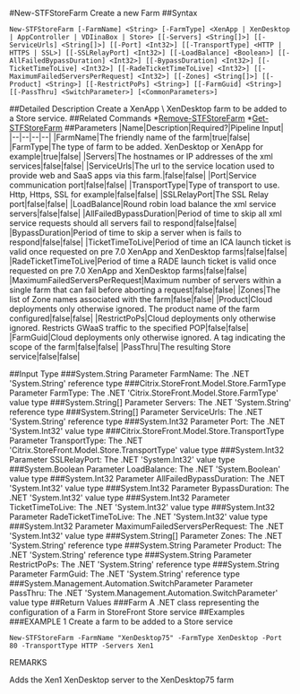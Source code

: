 #New-STFStoreFarm
Create a new Farm
##Syntax
```New-STFStoreFarm [-FarmName] <String> [-FarmType] <XenApp | XenDesktop | AppController | VDIinaBox | Store> [[-Servers] <String[]>] [[-ServiceUrls] <String[]>] [[-Port] <Int32>] [[-TransportType] <HTTP | HTTPS | SSL>] [[-SSLRelayPort] <Int32>] [[-LoadBalance] <Boolean>] [[-AllFailedBypassDuration] <Int32>] [[-BypassDuration] <Int32>] [[-TicketTimeToLive] <Int32>] [[-RadeTicketTimeToLive] <Int32>] [[-MaximumFailedServersPerRequest] <Int32>] [[-Zones] <String[]>] [[-Product] <String>] [[-RestrictPoPs] <String>] [[-FarmGuid] <String>] [[-PassThru] <SwitchParameter>] [<CommonParameters>]
```
##Detailed Description
Create a XenApp \ XenDesktop farm to be added to a Store service.
##Related Commands
*[Remove-STFStoreFarm](Remove-STFStoreFarm)
*[Get-STFStoreFarm](Get-STFStoreFarm)
##Parameters
|Name|Description|Required?|Pipeline Input||--|--|--|--||FarmName|The friendly name of the farm|true|false||FarmType|The type of farm to be added. XenDesktop or XenApp for example|true|false||Servers|The hostnames or IP addresses of the xml services|false|false||ServiceUrls|The url to the service location used to provide web and SaaS apps via this farm.|false|false||Port|Service communication port|false|false||TransportType|Type of transport to use. Http, Https, SSL for example|false|false||SSLRelayPort|The SSL Relay port|false|false||LoadBalance|Round robin load balance the xml service servers|false|false||AllFailedBypassDuration|Period of time to skip all xml service requests should all servers fail to respond|false|false||BypassDuration|Period of time to skip a server when is fails to respond|false|false||TicketTimeToLive|Period of time an ICA launch ticket is valid once requested on pre 7.0 XenApp and XenDesktop farms|false|false||RadeTicketTimeToLive|Period of time a RADE launch ticket is valid once requested on pre 7.0 XenApp and XenDesktop farms|false|false||MaximumFailedServersPerRequest|Maximum number of servers within a single farm that can fail before aborting a request|false|false||Zones|The list of Zone names associated with the farm|false|false||Product|Cloud deployments only otherwise ignored. The product name of the farm configured|false|false||RestrictPoPs|Cloud deployments only otherwise ignored. Restricts GWaaS traffic to the specified POP|false|false||FarmGuid|Cloud deployments only otherwise ignored. A tag indicating the scope of the farm|false|false||PassThru|The resulting Store service|false|false|##Input Type
###System.String
Parameter FarmName: The .NET 'System.String' reference type
###Citrix.StoreFront.Model.Store.FarmType
Parameter FarmType: The .NET 'Citrix.StoreFront.Model.Store.FarmType' value type
###System.String[]
Parameter Servers: The .NET 'System.String' reference type
###System.String[]
Parameter ServiceUrls: The .NET 'System.String' reference type
###System.Int32
Parameter Port: The .NET 'System.Int32' value type
###Citrix.StoreFront.Model.Store.TransportType
Parameter TransportType: The .NET 'Citrix.StoreFront.Model.Store.TransportType' value type
###System.Int32
Parameter SSLRelayPort: The .NET 'System.Int32' value type
###System.Boolean
Parameter LoadBalance: The .NET 'System.Boolean' value type
###System.Int32
Parameter AllFailedBypassDuration: The .NET 'System.Int32' value type
###System.Int32
Parameter BypassDuration: The .NET 'System.Int32' value type
###System.Int32
Parameter TicketTimeToLive: The .NET 'System.Int32' value type
###System.Int32
Parameter RadeTicketTimeToLive: The .NET 'System.Int32' value type
###System.Int32
Parameter MaximumFailedServersPerRequest: The .NET 'System.Int32' value type
###System.String[]
Parameter Zones: The .NET 'System.String' reference type
###System.String
Parameter Product: The .NET 'System.String' reference type
###System.String
Parameter RestrictPoPs: The .NET 'System.String' reference type
###System.String
Parameter FarmGuid: The .NET 'System.String' reference type
###System.Management.Automation.SwitchParameter
Parameter PassThru: The .NET 'System.Management.Automation.SwitchParameter' value type
##Return Values
###Farm
A .NET class representing the configuration of a Farm in StoreFront Store service
##Examples
###EXAMPLE 1 Create a farm to be added to a Store service
```New-STFStoreFarm -FarmName "XenDesktop75" -FarmType XenDesktop -Port 80 -TransportType HTTP -Servers Xen1
```
REMARKS

Adds the Xen1 XenDesktop server to the XenDesktop75 farm
